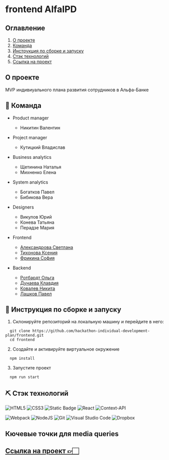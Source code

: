 # frontend AlfaIPD
## Оглавление <a id="contents"></a>
1. [О проектe](#about)
2. [Команда](#team)
3. [Инструкция по сборке и запуску](#setting)
4. [Cтэк технологий](#technology)
5. [Ссылка на проект](#link)
## О проекте <a id="about"></a>
MVP индивиуального плана развития сотрудников в Альфа-Банке
## 🙌 Команда <a id="team"></a>
- Product manager
  - Никитин Валентин

- Project manager
  - Кутицкий Владислав

- Business analytics
  - Щетинина Наталья
  - Михненко Елена

- System analytics
  - Богатков Павел
  - Бибикова Вера

- Designers
  - Викулов Юрий
  - Конева Татьяна
  - Перадзе Мария

- Frontend
  - [Александрова Светлана](https://github.com/SvetAlexa)
  - [Тихонова Ксения](https://github.com/TikhonovaKs)
  - [Фрикина София](https://github.com/SofiaFrikina)

- Backend
  - [Ротбардт Ольга](https://github.com/esfiro4ka)
  - [Дунаева Клавдия](https://github.com/KlavaD)
  - [Ковалев Никита](https://github.com/NV-Kovalev)
  - [Лашков Павел](https://github.com/hutji)
## :file_folder: Инструкция по сборке и запуску <a id="setting"></a>
1. Склонируйте репозиторий на локальную машину и перейдите в него:
  ```
    git clone https://github.com/hackathon-individual-development-plan/frontend.git
    cd frontend
  ```

2. Создайте и активируйте виртуальное окружение
  ```
    npm install
  ```
3. Запустите проект
  ```
    npm run start
  ```
## ⛏️ Cтэк технологий <a id="technology"></a>
![HTML5](https://img.shields.io/badge/html5-%23E34F26.svg?style=for-the-badge&logo=html5&logoColor=white)
![CSS3](https://img.shields.io/badge/css3-%231572B6.svg?style=for-the-badge&logo=css3&logoColor=white)
![Static Badge](https://img.shields.io/badge/JavaScript-orange?style=for-the-badge&logo=javascript&logoColor=white&labelColor=orange&color=orange)
![React](https://img.shields.io/badge/react-%2320232a.svg?style=for-the-badge&logo=react&logoColor=%2361DAFB)
![Context-API](https://img.shields.io/badge/Context--Api-000000?style=for-the-badge&logo=react)

![Webpack](https://img.shields.io/badge/webpack-%238DD6F9.svg?style=for-the-badge&logo=webpack&logoColor=black)
![NodeJS](https://img.shields.io/badge/node.js-6DA55F?style=for-the-badge&logo=node.js&logoColor=white)
![Git](https://img.shields.io/badge/git-%23F05033.svg?style=for-the-badge&logo=git&logoColor=white)
![Visual Studio Code](https://img.shields.io/badge/Visual%20Studio%20Code-0078d7.svg?style=for-the-badge&logo=visual-studio-code&logoColor=white)
![Dropbox](https://img.shields.io/badge/Dropbox-%233B4D98.svg?style=for-the-badge&logo=Dropbox&logoColor=white)
## Кючевые точки для media queries
## [Ссылка на проект 👉🏻](https://yahackathon.ddns.net) <a id="link"></a>

  

